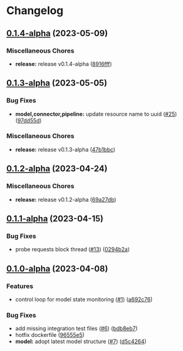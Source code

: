 # Changelog

## [0.1.4-alpha](https://github.com/instill-ai/controller/compare/v0.1.3-alpha...v0.1.4-alpha) (2023-05-09)


### Miscellaneous Chores

* **release:** release v0.1.4-alpha ([8916fff](https://github.com/instill-ai/controller/commit/8916fff884f55c4d0b7dc26459b317124f058542))

## [0.1.3-alpha](https://github.com/instill-ai/controller/compare/v0.1.2-alpha...v0.1.3-alpha) (2023-05-05)


### Bug Fixes

* **model,connector,pipeline:** update resource name to uuid ([#25](https://github.com/instill-ai/controller/issues/25)) ([97dd55d](https://github.com/instill-ai/controller/commit/97dd55dc272dc3f7feeb90e80db6e0a5f080c010))


### Miscellaneous Chores

* **release:** release v0.1.3-alpha ([47b1bbc](https://github.com/instill-ai/controller/commit/47b1bbc0dc12a69f6220623aa7bf0c6306bc4992))

## [0.1.2-alpha](https://github.com/instill-ai/controller/compare/v0.1.1-alpha...v0.1.2-alpha) (2023-04-24)


### Miscellaneous Chores

* **release:** release v0.1.2-alpha ([69a27db](https://github.com/instill-ai/controller/commit/69a27db545bc9c721a7aade15de3e9eab102ddcb))

## [0.1.1-alpha](https://github.com/instill-ai/controller/compare/v0.1.0-alpha...v0.1.1-alpha) (2023-04-15)


### Bug Fixes

* probe requests block thread ([#13](https://github.com/instill-ai/controller/issues/13)) ([0294b2a](https://github.com/instill-ai/controller/commit/0294b2ad69e43e76921e2760df4e8dd590a1695b))

## [0.1.0-alpha](https://github.com/instill-ai/controller/compare/v0.0.0-alpha...v0.1.0-alpha) (2023-04-08)


### Features

* control loop for model state monitoring ([#1](https://github.com/instill-ai/controller/issues/1)) ([a692c76](https://github.com/instill-ai/controller/commit/a692c76f6d93c45af01550de11759c76610e3123))


### Bug Fixes

* add missing integration test files ([#6](https://github.com/instill-ai/controller/issues/6)) ([bdb8eb7](https://github.com/instill-ai/controller/commit/bdb8eb77fbbb91f778724760aa0799c155f8f2b5))
* hotfix dockerfile ([96555e5](https://github.com/instill-ai/controller/commit/96555e5c8955482e2a50a4c8934d517a778c4d0f))
* **model:** adopt latest model structure ([#7](https://github.com/instill-ai/controller/issues/7)) ([d5c4264](https://github.com/instill-ai/controller/commit/d5c4264a718184e153832f2a7c00ffc4bba2516e))
